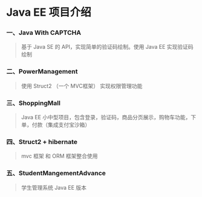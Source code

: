 # Java EE 项目介绍  
### 一、Java With CAPTCHA    
> 基于 Java SE 的 API，实现简单的验证码绘制。使用 Java EE 实现验证码绘制   

### 二、PowerManagement  
> 使用 Struct2 （一个 MVC框架） 实现权限管理功能  

### 三、ShoppingMall  
> Java EE 小中型项目，包含登录，验证码，商品分页展示，购物车功能，下单，付款（集成支付宝沙箱）  

### 四、Struct2 + hibernate  
> mvc 框架 和 ORM 框架整合使用  

### 五、StudentMangementAdvance  
> 学生管理系统 Java EE 版本
